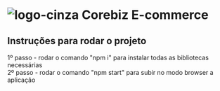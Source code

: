 # ![logo-cinza](https://user-images.githubusercontent.com/47863213/102030015-bb7bc300-3d8f-11eb-9615-b883eea4db5a.png) Corebiz E-commerce

## Instruções para rodar o projeto

1º passo - rodar o comando "npm i" para instalar todas as bibliotecas necessárias<br/>
2º passo - rodar o comando "npm start" para subir no modo browser a aplicação


